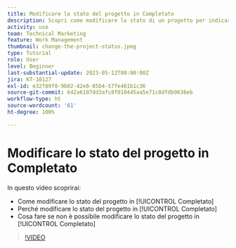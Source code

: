 ```yaml
---
title: Modificare lo stato del progetto in Completato
description: Scopri come modificare lo stato di un progetto per indicare che il lavoro è completo.
activity: use
team: Technical Marketing
feature: Work Management
thumbnail: change-the-project-status.jpeg
type: Tutorial
role: User
level: Beginner
last-substantial-update: 2023-05-12T00:00:00Z
jira: KT-10127
exl-id: e32f89f0-9b02-42e8-85b4-57fe461b1c36
source-git-commit: 642a6107dd3afc8f010445aa5e71c8dfdb9636eb
workflow-type: ht
source-wordcount: '61'
ht-degree: 100%

---
```


# Modificare lo stato del progetto in Completato

In questo video scoprirai:

* Come modificare lo stato del progetto in [!UICONTROL Completato]
* Perché modificare lo stato del progetto in [!UICONTROL Completato]
* Cosa fare se non è possibile modificare lo stato del progetto in [!UICONTROL Completato]

>[!VIDEO](https://video.tv.adobe.com/v/3419336/?quality=12&learn=on)

